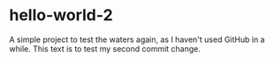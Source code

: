 # hello-world-2
A simple project to test the waters again, as I haven't used GitHub in a while.
This text is to test my second commit change.
